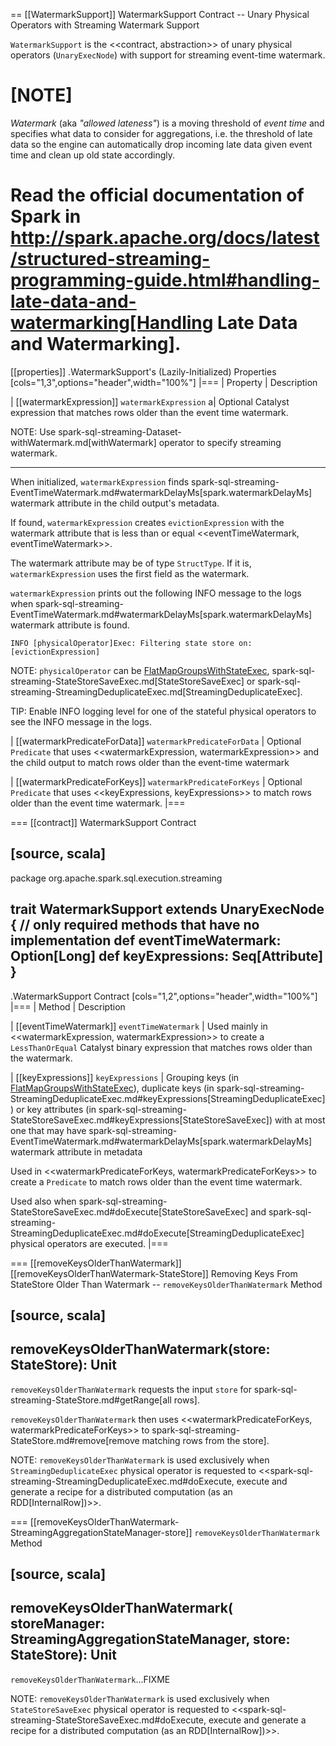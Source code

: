 == [[WatermarkSupport]] WatermarkSupport Contract -- Unary Physical Operators with Streaming Watermark Support

`WatermarkSupport` is the <<contract, abstraction>> of unary physical operators (`UnaryExecNode`) with support for streaming event-time watermark.

[NOTE]
====
*Watermark* (aka *"allowed lateness"*) is a moving threshold of *event time* and specifies what data to consider for aggregations, i.e. the threshold of late data so the engine can automatically drop incoming late data given event time and clean up old state accordingly.

Read the official documentation of Spark in http://spark.apache.org/docs/latest/structured-streaming-programming-guide.html#handling-late-data-and-watermarking[Handling Late Data and Watermarking].
====

[[properties]]
.WatermarkSupport's (Lazily-Initialized) Properties
[cols="1,3",options="header",width="100%"]
|===
| Property
| Description

| [[watermarkExpression]] `watermarkExpression`
a| Optional Catalyst expression that matches rows older than the event time watermark.

NOTE: Use spark-sql-streaming-Dataset-withWatermark.md[withWatermark] operator to specify streaming watermark.

---

When initialized, `watermarkExpression` finds spark-sql-streaming-EventTimeWatermark.md#watermarkDelayMs[spark.watermarkDelayMs] watermark attribute in the child output's metadata.

If found, `watermarkExpression` creates `evictionExpression` with the watermark attribute that is less than or equal <<eventTimeWatermark, eventTimeWatermark>>.

The watermark attribute may be of type `StructType`. If it is, `watermarkExpression` uses the first field as the watermark.

`watermarkExpression` prints out the following INFO message to the logs when spark-sql-streaming-EventTimeWatermark.md#watermarkDelayMs[spark.watermarkDelayMs] watermark attribute is found.

```text
INFO [physicalOperator]Exec: Filtering state store on: [evictionExpression]
```

NOTE: `physicalOperator` can be [FlatMapGroupsWithStateExec](physical-operators/FlatMapGroupsWithStateExec.md), spark-sql-streaming-StateStoreSaveExec.md[StateStoreSaveExec] or spark-sql-streaming-StreamingDeduplicateExec.md[StreamingDeduplicateExec].

TIP: Enable INFO logging level for one of the stateful physical operators to see the INFO message in the logs.

| [[watermarkPredicateForData]] `watermarkPredicateForData`
| Optional `Predicate` that uses <<watermarkExpression, watermarkExpression>> and the child output to match rows older than the event-time watermark

| [[watermarkPredicateForKeys]] `watermarkPredicateForKeys`
| Optional `Predicate` that uses <<keyExpressions, keyExpressions>> to match rows older than the event time watermark.
|===

=== [[contract]] WatermarkSupport Contract

[source, scala]
----
package org.apache.spark.sql.execution.streaming

trait WatermarkSupport extends UnaryExecNode {
  // only required methods that have no implementation
  def eventTimeWatermark: Option[Long]
  def keyExpressions: Seq[Attribute]
}
----

.WatermarkSupport Contract
[cols="1,2",options="header",width="100%"]
|===
| Method
| Description

| [[eventTimeWatermark]] `eventTimeWatermark`
| Used mainly in <<watermarkExpression, watermarkExpression>> to create a `LessThanOrEqual` Catalyst binary expression that matches rows older than the watermark.

| [[keyExpressions]] `keyExpressions`
| Grouping keys (in [FlatMapGroupsWithStateExec](physical-operators/FlatMapGroupsWithStateExec.md#keyExpressions)), duplicate keys (in spark-sql-streaming-StreamingDeduplicateExec.md#keyExpressions[StreamingDeduplicateExec]) or key attributes (in spark-sql-streaming-StateStoreSaveExec.md#keyExpressions[StateStoreSaveExec]) with at most one that may have spark-sql-streaming-EventTimeWatermark.md#watermarkDelayMs[spark.watermarkDelayMs] watermark attribute in metadata

Used in <<watermarkPredicateForKeys, watermarkPredicateForKeys>> to create a `Predicate` to match rows older than the event time watermark.

Used also when spark-sql-streaming-StateStoreSaveExec.md#doExecute[StateStoreSaveExec] and spark-sql-streaming-StreamingDeduplicateExec.md#doExecute[StreamingDeduplicateExec] physical operators are executed.
|===

=== [[removeKeysOlderThanWatermark]][[removeKeysOlderThanWatermark-StateStore]] Removing Keys From StateStore Older Than Watermark -- `removeKeysOlderThanWatermark` Method

[source, scala]
----
removeKeysOlderThanWatermark(store: StateStore): Unit
----

`removeKeysOlderThanWatermark` requests the input `store` for spark-sql-streaming-StateStore.md#getRange[all rows].

`removeKeysOlderThanWatermark` then uses <<watermarkPredicateForKeys, watermarkPredicateForKeys>> to spark-sql-streaming-StateStore.md#remove[remove matching rows from the store].

NOTE: `removeKeysOlderThanWatermark` is used exclusively when `StreamingDeduplicateExec` physical operator is requested to <<spark-sql-streaming-StreamingDeduplicateExec.md#doExecute, execute and generate a recipe for a distributed computation (as an RDD[InternalRow])>>.

=== [[removeKeysOlderThanWatermark-StreamingAggregationStateManager-store]] `removeKeysOlderThanWatermark` Method

[source, scala]
----
removeKeysOlderThanWatermark(
  storeManager: StreamingAggregationStateManager,
  store: StateStore): Unit
----

`removeKeysOlderThanWatermark`...FIXME

NOTE: `removeKeysOlderThanWatermark` is used exclusively when `StateStoreSaveExec` physical operator is requested to <<spark-sql-streaming-StateStoreSaveExec.md#doExecute, execute and generate a recipe for a distributed computation (as an RDD[InternalRow])>>.
